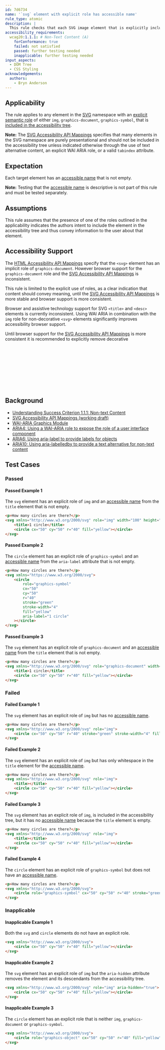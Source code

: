```yaml
---
id: 7d6734
name: '`svg` element with explicit role has accessible name'
rule_type: atomic
description: |
  This rule checks that each SVG image element that is explicitly included in the accessibility tree has an accessible name.
accessibility_requirements:
  wcag20:1.1.1: # Non-Text Content (A)
    forConformance: true
    failed: not satisfied
    passed: further testing needed
    inapplicable: further testing needed
input_aspects:
  - DOM Tree
  - CSS Styling
acknowledgements:
  authors:
    - Bryn Anderson
---
```


## Applicability

The rule applies to any element in the [SVG](https://www.w3.org/2000/svg) namespace with an [explicit semantic role](#explicit-role) of either `img`, `graphics-document`, `graphics-symbol`, that is [included in the accessibility tree](#included-in-the-accessibility-tree).

**Note:** The [SVG Accessibility API Mappings](https://www.w3.org/TR/svg-aam-1.0/#include_elements) specifies that many elements in the SVG namespace are purely presentational and should not be included in the accessibility tree unless indicated otherwise through the use of text alternative content, an explicit WAI ARIA role, or a valid `tabindex` attribute.

## Expectation

Each target element has an [accessible name][] that is not empty.

**Note:** Testing that the [accessible name][] is descriptive is not part of this rule and must be tested separately.

## Assumptions

This rule assumes that the presence of one of the roles outlined in the applicability indicates the authors intent to include the element in the accessibility tree and thus convey information to the user about that element.

## Accessibility Support

The [HTML Accessibility API Mappings](https://www.w3.org/TR/html-aam-1.0/#html-element-role-mappings) specify that the `<svg>` element has an implicit role of `graphics-document`. However browser support for the `graphics-document` role and the [SVG Accessibility API Mappings](https://www.w3.org/TR/svg-aam-1.0) is inconsistent.

This rule is limited to the explicit use of roles, as a clear indication that content should convey meaning, until the [SVG Accessibility API Mappings](https://www.w3.org/TR/svg-aam-1.0) is more stable and browser support is more consistent.

Browser and assistive technology support for SVG `<title>` and `<desc>` elements is currently inconsistent. Using WAI ARIA in combination with the `img` role for non-decorative `<svg>` elements significantly improves accessibility browser support.

Until browser support for the [SVG Accessibility API Mappings](https://www.w3.org/TR/svg-aam-1.0) is more consistent it is recommended to explicitly remove decorative <svg> elements from the accessibility tree.

## Background

- [Understanding Success Criterion 1.1.1: Non-text Content](https://www.w3.org/WAI/WCAG21/Understanding/non-text-content.html)
- [SVG Accessibility API Mappings (working draft)](https://www.w3.org/TR/svg-aam-1.0)
- [WAI-ARIA Graphics Module](https://www.w3.org/TR/graphics-aria-1.0/)
- [ARIA4: Using a WAI-ARIA role to expose the role of a user interface component](https://www.w3.org/WAI/WCAG21/Techniques/aria/ARIA4)
- [ARIA6: Using aria-label to provide labels for objects](https://www.w3.org/WAI/WCAG21/Techniques/aria/ARIA6)
- [ARIA10: Using aria-labelledby to provide a text alternative for non-text content](https://www.w3.org/WAI/WCAG21/Techniques/aria/ARIA10)

## Test Cases

### Passed

#### Passed Example 1

The `svg` element has an explicit role of `img` and an [accessible name][] from the `title` element that is not empty.

```html
<p>How many circles are there?</p>
<svg xmlns="http://www.w3.org/2000/svg" role="img" width="100" height="100">
	<title>1 circle</title>
	<circle cx="50" cy="50" r="40" fill="yellow"></circle>
</svg>
```

#### Passed Example 2

The `circle` element has an explicit role of `graphics-symbol` and an [accessible name][] from the `aria-label` attribute that is not empty.

```html
<p>How many circles are there?</p>
<svg xmlns="https://www.w3.org/2000/svg">
	<circle
		role="graphics-symbol"
		cx="50"
		cy="50"
		r="40"
		stroke="green"
		stroke-width="4"
		fill="yellow"
		aria-label="1 circle"
	></circle>
</svg>
```

#### Passed Example 3

The `svg` element has an explicit role of `graphics-document` and an [accessible name][] from the `title` element that is not empty.

```html
<p>How many circles are there?</p>
<svg xmlns="http://www.w3.org/2000/svg" role="graphics-document" width="100" height="100">
	<title>1 circle</title>
	<circle cx="50" cy="50" r="40" fill="yellow"></circle>
</svg>
```

### Failed

#### Failed Example 1

The `svg` element has an explicit role of `img` but has no [accessible name][].

```html
<p>How many circles are there?</p>
<svg xmlns="http://www.w3.org/2000/svg" role="img">
	<circle cx="50" cy="50" r="40" stroke="green" stroke-width="4" fill="yellow"></circle>
</svg>
```

#### Failed Example 2

The `svg` element has an explicit role of `img` but has only whitespace in the `title` element for the [accessible name][].

```html
<p>How many circles are there?</p>
<svg xmlns="http://www.w3.org/2000/svg" role="img">
	<title></title>
	<circle cx="50" cy="50" r="40" fill="yellow"></circle>
</svg>
```

#### Failed Example 3

The `svg` element has an explicit role of `img`, is included in the accessibility tree, but it has no [accessible name][] because the `title` element is empty.

```html
<p>How many circles are there?</p>
<svg xmlns="http://www.w3.org/2000/svg" role="img">
	<title></title>
	<circle cx="50" cy="50" r="40" fill="yellow"></circle>
</svg>
```

#### Failed Example 4

The `circle` element has an explicit role of `graphics-symbol` but does not have an [accessible name][].

```html
<p>How many circles are there?</p>
<svg xmlns="http://www.w3.org/2000/svg">
	<circle role="graphics-symbol" cx="50" cy="50" r="40" stroke="green" stroke-width="4" fill="yellow"></circle>
</svg>
```

### Inapplicable

#### Inapplicable Example 1

Both the `svg` and `circle` elements do not have an explicit role.

```html
<svg xmlns="http://www.w3.org/2000/svg">
	<circle cx="50" cy="50" r="40" fill="yellow"></circle>
</svg>
```

#### Inapplicable Example 2

The `svg` element has an explicit role of `img` but the `aria-hidden` attribute removes the element and its descendants from the accessibility tree.

```html
<svg xmlns="http://www.w3.org/2000/svg" role="img" aria-hidden="true">
	<circle cx="50" cy="50" r="40" fill="yellow"></circle>
</svg>
```

#### Inapplicable Example 3

The `circle` element has an explicit role that is neither `img`, `graphics-document` or `graphics-symbol`.

```html
<svg xmlns="http://www.w3.org/2000/svg">
	<circle role="graphics-object" cx="50" cy="50" r="40" fill="yellow"></circle>
</svg>
```

[accessible name]: #accessible-name 'Definition of accessible name'
